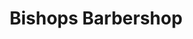 ---
title: "Bishops Barbershop"
url: /portland/bishops-barbershop-southwest-capitol-highway/
shop: Friseur
---